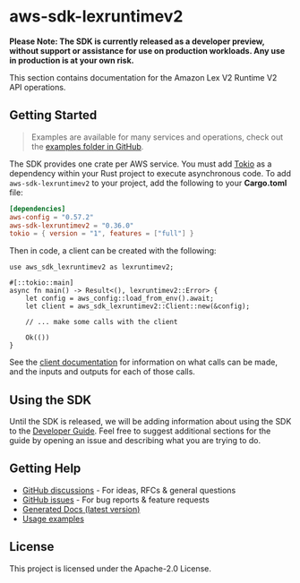 # aws-sdk-lexruntimev2

**Please Note: The SDK is currently released as a developer preview, without support or assistance for use
on production workloads. Any use in production is at your own risk.**

This section contains documentation for the Amazon Lex V2 Runtime V2 API operations.

## Getting Started

> Examples are available for many services and operations, check out the
> [examples folder in GitHub](https://github.com/awslabs/aws-sdk-rust/tree/main/examples).

The SDK provides one crate per AWS service. You must add [Tokio](https://crates.io/crates/tokio)
as a dependency within your Rust project to execute asynchronous code. To add `aws-sdk-lexruntimev2` to
your project, add the following to your **Cargo.toml** file:

```toml
[dependencies]
aws-config = "0.57.2"
aws-sdk-lexruntimev2 = "0.36.0"
tokio = { version = "1", features = ["full"] }
```

Then in code, a client can be created with the following:

```rust,no_run
use aws_sdk_lexruntimev2 as lexruntimev2;

#[::tokio::main]
async fn main() -> Result<(), lexruntimev2::Error> {
    let config = aws_config::load_from_env().await;
    let client = aws_sdk_lexruntimev2::Client::new(&config);

    // ... make some calls with the client

    Ok(())
}
```

See the [client documentation](https://docs.rs/aws-sdk-lexruntimev2/latest/aws_sdk_lexruntimev2/client/struct.Client.html)
for information on what calls can be made, and the inputs and outputs for each of those calls.

## Using the SDK

Until the SDK is released, we will be adding information about using the SDK to the
[Developer Guide](https://docs.aws.amazon.com/sdk-for-rust/latest/dg/welcome.html). Feel free to suggest
additional sections for the guide by opening an issue and describing what you are trying to do.

## Getting Help

* [GitHub discussions](https://github.com/awslabs/aws-sdk-rust/discussions) - For ideas, RFCs & general questions
* [GitHub issues](https://github.com/awslabs/aws-sdk-rust/issues/new/choose) - For bug reports & feature requests
* [Generated Docs (latest version)](https://awslabs.github.io/aws-sdk-rust/)
* [Usage examples](https://github.com/awslabs/aws-sdk-rust/tree/main/examples)

## License

This project is licensed under the Apache-2.0 License.

